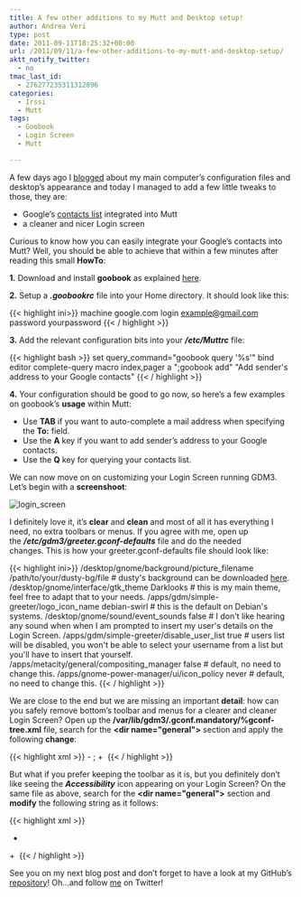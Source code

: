 ```yaml
---
title: A few other additions to my Mutt and Desktop setup!
author: Andrea Veri
type: post
date: 2011-09-11T18:25:32+00:00
url: /2011/09/11/a-few-other-additions-to-my-mutt-and-desktop-setup/
aktt_notify_twitter:
  - no
tmac_last_id:
  - 276277235311312896
categories:
  - Irssi
  - Mutt
tags:
  - Goobook
  - Login Screen
  - Mutt

---
```

A few days ago I <a href="https://www.dragonsreach.it/2011/09/04/new-desktop-mutt-and-irssi-setup/" target="_blank">blogged</a> about my main computer&#8217;s configuration files and desktop&#8217;s appearance and today I managed to add a few little tweaks to those, they are:

  * Google&#8217;s <a href="https://www.google.com/contacts" target="_blank">contacts list</a> integrated into Mutt
  * a cleaner and nicer Login screen

Curious to know how you can easily integrate your Google&#8217;s contacts into Mutt? Well, you should be able to achieve that within a few minutes after reading this small **HowTo**:

**1.** Download and install **goobook** as explained <a href="http://pypi.python.org/pypi/goobook/1.3a1#source-installation" target="_blank">here</a>.

**2.** Setup a **_.goobookrc_** file into your Home directory. It should look like this:

{{< highlight ini>}}
machine google.com
login example@gmail.com
password yourpassword
{{< / highlight >}}

**3.** Add the relevant configuration bits into your **_/etc/Muttrc_** file:

{{< highlight bash >}}
set query_command="goobook query '%s'"
bind editor  complete-query
macro index,pager a ";goobook add" "Add sender's address to your Google contacts"
{{< / highlight >}}

**4.** Your configuration should be good to go now, so here&#8217;s a few examples on goobook&#8217;s **usage** within Mutt:

  * Use **TAB** if you want to auto-complete a mail address when specifying the **To:** field.
  * Use the **A** key if you want to add sender&#8217;s address to your Google contacts.
  * Use the **Q** key for querying your contacts list.

We can now move on on customizing your Login Screen running GDM3. Let&#8217;s begin with a **screenshoot**:

![login_screen](/wp-content/uploads/2011/09/login_screen.png)

I definitely love it, it&#8217;s **clear** and **clean** and most of all it has everything I need, no extra toolbars or menus. If you agree with me, open up the **_/etc/gdm3/greeter.gconf-defaults_** file and do the needed changes. This is how your greeter.gconf-defaults file should look like:

{{< highlight ini>}}
/desktop/gnome/background/picture_filename      /path/to/your/dusty-bg/file # dusty's background can be downloaded <a href="http://gnome-look.org/content/show.php/Dusty?content=94332" target="_blank">here</a>.
/desktop/gnome/interface/gtk_theme              Darklooks # this is my main theme, feel free to adapt that to your needs.
/apps/gdm/simple-greeter/logo_icon_name         debian-swirl # this is the default on Debian's systems.
/desktop/gnome/sound/event_sounds               false # I don't like hearing any sound when when I am prompted to insert my user's details on the Login Screen.
/apps/gdm/simple-greeter/disable_user_list      true # users list will be disabled, you won't be able to select your username from a list but you'll have to insert that yourself.
/apps/metacity/general/compositing_manager      false # default, no need to change this.
/apps/gnome-power-manager/ui/icon_policy        never # default, no need to change this.
{{< / highlight >}}

We are close to the end but we are missing an important **detail**: how can you safely remove bottom&#8217;s toolbar and menus for a clearer and cleaner Login Screen? Open up the **/var/lib/gdm3/.gconf.mandatory/%gconf-tree.xml** file, search for the **\<dir name="general"\>** section and apply the following **change**:

{{< highlight xml >}}
- <entry name="compositing_manager" mtime="1315580582" type="bool" value="false"/>;
+ <entry name="compositing_manager" mtime="1315580582" type="bool" value="true"/>
{{< / highlight >}}

But what if you prefer keeping the toolbar as it is, but you definitely don&#8217;t like seeing the _**Accessibility**_ icon appearing on your Login Screen? On the same file as above, search for the **\<dir name="general"\>** section and **modify** the following string as it follows:

{{< highlight xml >}}
- <entry name="enable" mtime="1315580582" type="bool" value="true"/>
+ <entry name="enable" mtime="1315580582" type="bool" value="false"/>
{{< / highlight >}}

See you on my next blog post and don&#8217;t forget to have a look at my GitHub&#8217;s <a href="https://github.com/averi/config-files" target="_blank">repository</a>! Oh&#8230;and follow <a href="http://twitter.com/andrea_veri" target="_blank">me</a> on Twitter!
